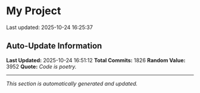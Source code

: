 # My Project


Last updated: 2025-10-24 16:25:37









































































































































































































































































































































































































































































































































































































































































































































































































































































































































































































































































































































































































































































































































































































































































































































































































































































































































































































































































































































































































































































































































































































































































































## Auto-Update Information

**Last Updated:** 2025-10-24 16:51:12
**Total Commits:** 1826
**Random Value:** 3952
**Quote:** _Code is poetry._

---
_This section is automatically generated and updated._